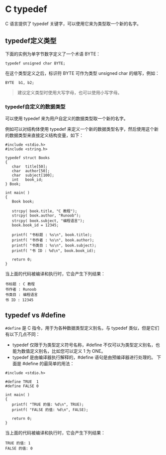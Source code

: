 # C typedef
C 语言提供了 typedef 关键字，可以使用它来为类型取一个新的名字。

## typedef定义类型
下面的实例为单字节数字定义了一个术语 BYTE：
```
typedef unsigned char BYTE;
``` 
在这个类型定义之后，标识符 BYTE 可作为类型 unsigned char 的缩写，例如：
``` 
BYTE  b1, b2;
``` 
> 建议定义类型时使用大写字母，也可以使用小写字母。


### typedef自定义的数据类型
可以使用 typedef 来为用户自定义的数据类型取一个新的名字。

例如可以对结构体使用 typedef 来定义一个新的数据类型名字，然后使用这个新的数据类型来直接定义结构变量，如下：
``` 
#include <stdio.h>
#include <string.h>
 
typedef struct Books
{
   char  title[50];
   char  author[50];
   char  subject[100];
   int   book_id;
} Book;
 
int main( )
{
   Book book;
 
   strcpy( book.title, "C 教程");
   strcpy( book.author, "Runoob"); 
   strcpy( book.subject, "编程语言");
   book.book_id = 12345;
 
   printf( "书标题 : %s\n", book.title);
   printf( "书作者 : %s\n", book.author);
   printf( "书类目 : %s\n", book.subject);
   printf( "书 ID : %d\n", book.book_id);
 
   return 0;
}
``` 
当上面的代码被编译和执行时，它会产生下列结果：
``` 
书标题 : C 教程
书作者 : Runoob
书类目 : 编程语言
书 ID : 12345
``` 
## typedef vs #define
`#define` 是 C 指令，用于为各种数据类型定义别名，与 typedef 类似，但是它们有以下几点不同：

- typedef 仅限于为类型定义符号名称，#define 不仅可以为类型定义别名，也能为数值定义别名，比如您可以定义 1 为 ONE。
- typedef 是由编译器执行解释的，#define 语句是由预编译器进行处理的。
下面是 #define 的最简单的用法：


``` 
#include <stdio.h>
 
#define TRUE  1
#define FALSE 0
 
int main( )
{
   printf( "TRUE 的值: %d\n", TRUE);
   printf( "FALSE 的值: %d\n", FALSE);
 
   return 0;
}
``` 
当上面的代码被编译和执行时，它会产生下列结果：
``` 
TRUE 的值: 1
FALSE 的值: 0
``` 